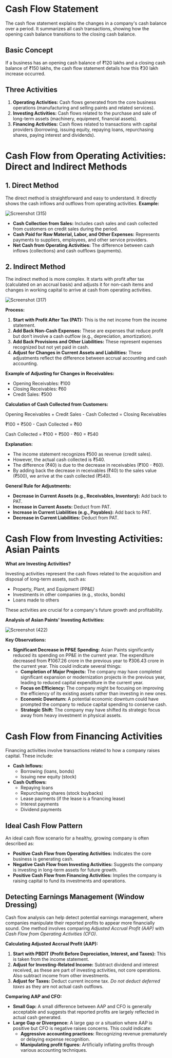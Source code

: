 #  Cash Flow Statement

The cash flow statement explains the changes in a company's cash balance over a period. It summarizes all cash transactions, showing how the opening cash balance transitions to the closing cash balance.

## Basic Concept

If a business has an opening cash balance of ₹120 lakhs and a closing cash balance of ₹150 lakhs, the cash flow statement details how this ₹30 lakh increase occurred.

## Three Activities

1.  **Operating Activities:** Cash flows generated from the core business operations (manufacturing and selling paints and related services).
2.  **Investing Activities:** Cash flows related to the purchase and sale of long-term assets (machinery, equipment, financial assets).
3.  **Financing Activities:** Cash flows related to transactions with capital providers (borrowing, issuing equity, repaying loans, repurchasing shares, paying interest and dividends).
# Cash Flow from Operating Activities: Direct and Indirect Methods



## 1. Direct Method

The direct method is straightforward and easy to understand. It directly shows the cash inflows and outflows from operating activities.
**Example:**

![Screenshot (315)](https://github.com/user-attachments/assets/9d5759e6-c701-47cd-b98a-71c008074bfd)

*   **Cash Collection from Sales:** Includes cash sales and cash collected from customers on credit sales during the period.
*   **Cash Paid for Raw Material, Labor, and Other Expenses:** Represents payments to suppliers, employees, and other service providers.
*   **Net Cash from Operating Activities:** The difference between cash inflows (collections) and cash outflows (payments).

## 2. Indirect Method

The indirect method is more complex. It starts with profit after tax (calculated on an accrual basis) and adjusts it for non-cash items and changes in working capital to arrive at cash from operating activities.

![Screenshot (317)](https://github.com/user-attachments/assets/247cf937-e87f-4f2b-ad4f-cf5d1e2a2ced)

**Process:**

1.  **Start with Profit After Tax (PAT):** This is the net income from the income statement.
2.  **Add Back Non-Cash Expenses:** These are expenses that reduce profit but don't involve a cash outflow (e.g., depreciation, amortization).
3.  **Add Back Provisions and Other Liabilities:** These represent expenses recognized but not yet paid in cash.
4.  **Adjust for Changes in Current Assets and Liabilities:** These adjustments reflect the difference between accrual accounting and cash accounting.

**Example of Adjusting for Changes in Receivables:**

*   Opening Receivables: ₹100
*   Closing Receivables: ₹60
*   Credit Sales: ₹500

**Calculation of Cash Collected from Customers:**

Opening Receivables + Credit Sales - Cash Collected = Closing Receivables

₹100 + ₹500 - Cash Collected = ₹60

Cash Collected = ₹100 + ₹500 - ₹60 = ₹540

**Explanation:**

*   The income statement recognizes ₹500 as revenue (credit sales).
*   However, the actual cash collected is ₹540.
*   The difference (₹40) is due to the decrease in receivables (₹100 - ₹60).
*   By adding back the decrease in receivables (₹40) to the sales value (₹500), we arrive at the cash collected (₹540).

**General Rule for Adjustments:**

*   **Decrease in Current Assets (e.g., Receivables, Inventory):** Add back to PAT.
*   **Increase in Current Assets:** Deduct from PAT.
*   **Increase in Current Liabilities (e.g., Payables):** Add back to PAT.
*   **Decrease in Current Liabilities:** Deduct from PAT.
  
  # Cash Flow from Investing Activities: Asian Paints

**What are Investing Activities?**

Investing activities represent the cash flows related to the acquisition and disposal of long-term assets, such as:

*   Property, Plant, and Equipment (PP&E)
*   Investments in other companies (e.g., stocks, bonds)
*   Loans made to others

These activities are crucial for a company's future growth and profitability.

**Analysis of Asian Paints' Investing Activities:**

![Screenshot (422)](https://github.com/user-attachments/assets/8f2ab929-b43b-4033-81b5-1e12959a641c)

**Key Observations:**

*   **Significant Decrease in PP&E Spending:** Asian Paints significantly reduced its spending on PP&E in the current year. The expenditure decreased from ₹1067.26 crore in the previous year to ₹306.43 crore in the current year. This could indicate several things:
    *   **Completion of Major Projects:** The company may have completed significant expansion or modernization projects in the previous year, leading to reduced capital expenditure in the current year.
    *   **Focus on Efficiency:** The company might be focusing on improving the efficiency of its existing assets rather than investing in new ones.
    *   **Economic Downturn:** A potential economic downturn could have prompted the company to reduce capital spending to conserve cash.
    *   **Strategic Shift:** The company may have shifted its strategic focus away from heavy investment in physical assets.



# Cash Flow from Financing Activities

Financing activities involve transactions related to how a company raises capital. These include:

*   **Cash Inflows:**
    *   Borrowing (loans, bonds)
    *   Issuing new equity (stock)
*   **Cash Outflows:**
    *   Repaying loans
    *   Repurchasing shares (stock buybacks)
    *   Lease payments (if the lease is a financing lease)
    *   Interest payments
    *   Dividend payments

## Ideal Cash Flow Pattern

An ideal cash flow scenario for a healthy, growing company is often described as:

*   **Positive Cash Flow from Operating Activities:** Indicates the core business is generating cash.
*   **Negative Cash Flow from Investing Activities:** Suggests the company is investing in long-term assets for future growth.
*   **Positive Cash Flow from Financing Activities:** Implies the company is raising capital to fund its investments and operations.

## Detecting Earnings Management (Window Dressing)

Cash flow analysis can help detect potential earnings management, where companies manipulate their reported profits to appear more financially sound. One method involves comparing *Adjusted Accrual Profit (AAP)* with *Cash Flow from Operating Activities (CFO)*.

**Calculating Adjusted Accrual Profit (AAP):**

1.  **Start with PBDIT (Profit Before Depreciation, Interest, and Taxes):** This is taken from the income statement.
2.  **Adjust for Investing-Related Income:** Subtract dividend and interest received, as these are part of investing activities, not core operations. Also subtract income from other investments.
3.  **Adjust for Taxes:** Deduct current income tax. *Do not deduct deferred taxes* as they are not actual cash outflows.

**Comparing AAP and CFO:**

*   **Small Gap:** A small difference between AAP and CFO is generally acceptable and suggests that reported profits are largely reflected in actual cash generated.
*   **Large Gap or Divergence:** A large gap or a situation where AAP is positive but CFO is negative raises concerns. This could indicate:
    *   **Aggressive accounting practices:** Recognizing revenue prematurely or delaying expense recognition.
    *   **Manipulating profit figures:** Artificially inflating profits through various accounting techniques.


